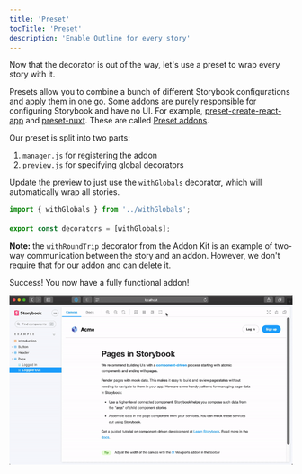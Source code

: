 ```yaml
---
title: 'Preset'
tocTitle: 'Preset'
description: 'Enable Outline for every story'
---
```


Now that the decorator is out of the way, let's use a preset to wrap every story with it.

Presets allow you to combine a bunch of different Storybook configurations and apply them in one go. Some addons are purely responsible for configuring Storybook and have no UI. For example, <a href="https://www.npmjs.com/package/@storybook/preset-create-react-app">preset-create-react-app</a> and <a href="https://www.npmjs.com/package/storybook-preset-nuxt">preset-nuxt</a>. These are called <a href="https://storybook.js.org/docs/react/addons/writing-presets">Preset addons</a>.

Our preset is split into two parts:

1. `manager.js` for registering the addon
2. `preview.js` for specifying global decorators

Update the preview to just use the `withGlobals` decorator, which will automatically wrap all stories.

```js:title=src/preset/preview.js
import { withGlobals } from '../withGlobals';

export const decorators = [withGlobals];
```

<div class="aside"><b>Note:</b> the <code>withRoundTrip</code> decorator from the Addon Kit is an example of two-way communication between the story and an addon. However, we don't require that for our addon and can delete it.</div>

Success! You now have a fully functional addon!

![toggling the tool toggles the outlines](../../images/toggle.gif)
